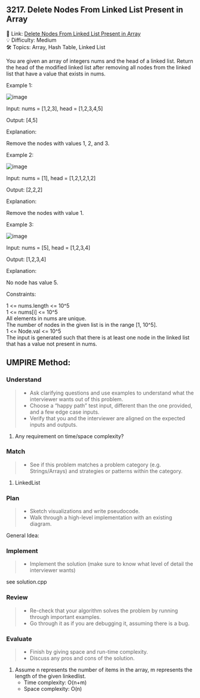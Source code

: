 ## 3217. Delete Nodes From Linked List Present in Array
🔗 Link: [Delete Nodes From Linked List Present in Array](https://leetcode.com/problems/delete-nodes-from-linked-list-present-in-array/description/?envType=daily-question&envId=2024-09-06)  
💡 Difficulty: Medium  
🛠️ Topics: Array, Hash Table, Linked List

You are given an array of integers nums and the head of a linked list. Return the head of the modified linked list after removing all nodes from the linked list that have a value that exists in nums.

 

Example 1:

![image](https://github.com/user-attachments/assets/88cf6d93-68bf-4fb1-a94a-0ad9e79cc6d1)

Input: nums = [1,2,3], head = [1,2,3,4,5]

Output: [4,5]

Explanation:



Remove the nodes with values 1, 2, and 3.  


Example 2:

![image](https://github.com/user-attachments/assets/bf6190b1-477a-4cc5-99bb-7dfda39f1385)


Input: nums = [1], head = [1,2,1,2,1,2]

Output: [2,2,2]

Explanation:



Remove the nodes with value 1.


Example 3:

![image](https://github.com/user-attachments/assets/1f5042ef-dcf9-4799-b310-21586e755a4f)

Input: nums = [5], head = [1,2,3,4]

Output: [1,2,3,4]

Explanation:



No node has value 5.

 

Constraints:

1 <= nums.length <= 10^5  
1 <= nums[i] <= 10^5  
All elements in nums are unique.  
The number of nodes in the given list is in the range [1, 10^5].  
1 <= Node.val <= 10^5  
The input is generated such that there is at least one node in the linked list that has a value not present in nums.  

## UMPIRE Method:

### Understand
> - Ask clarifying questions and use examples to understand what the interviewer wants out of this problem.
> - Choose a “happy path” test input, different than the one provided, and a few edge case inputs.
> - Verify that you and the interviewer are aligned on the expected inputs and outputs.
1. Any requirement on time/space complexity?
### Match
> - See if this problem matches a problem category (e.g. Strings/Arrays) and strategies or patterns within the category.
1. LinkedList
### Plan
> - Sketch visualizations and write pseudocode.
> - Walk through a high-level implementation with an existing diagram.

General Idea: 

### Implement
> - Implement the solution (make sure to know what level of detail the interviewer wants)  

see solution.cpp
### Review
> - Re-check that your algorithm solves the problem by running through important examples.
> - Go through it as if you are debugging it, assuming there is a bug.
### Evaluate
> - Finish by giving space and run-time complexity.
> - Discuss any pros and cons of the solution.
1. Assume n represents the number of items in the array, m represents the length of the given linkedlist.
   - Time complexity: O(n+m)
   - Space complexity: O(n)

